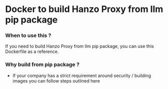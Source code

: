 # Docker to build Hanzo Proxy from llm pip package

### When to use this ?

If you need to build Hanzo Proxy from llm pip package, you can use this Dockerfile as a reference.

### Why build from pip package ?

- If your company has a strict requirement around security / building images you can follow steps outlined here 